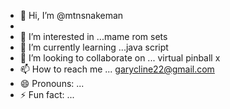 - 👋 Hi, I’m @mtnsnakeman
- 
- 👀 I’m interested in ...mame rom sets
- 🌱 I’m currently learning ...java script
- 💞️ I’m looking to collaborate on ... virtual pinball x
- 📫 How to reach me ... garycline22@gmail.com
- 😄 Pronouns: ...
- ⚡ Fun fact: ...

<!---
mtnsnakeman/mtnsnakeman is a ✨ special ✨ repository because its `README.md` (this file) appears on your GitHub profile.
You can click the Preview link to take a look at your changes.
--->
